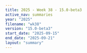 ```yaml
---
title: 2025 - Week 38 - 15.0-beta3
active_nav: summaries
year: "2025"
filename: "wk38"
version: "15.0-beta3"
start_date: "2025-09-15"
end_date: "2025-09-21"
layout: "summary"
---
```

